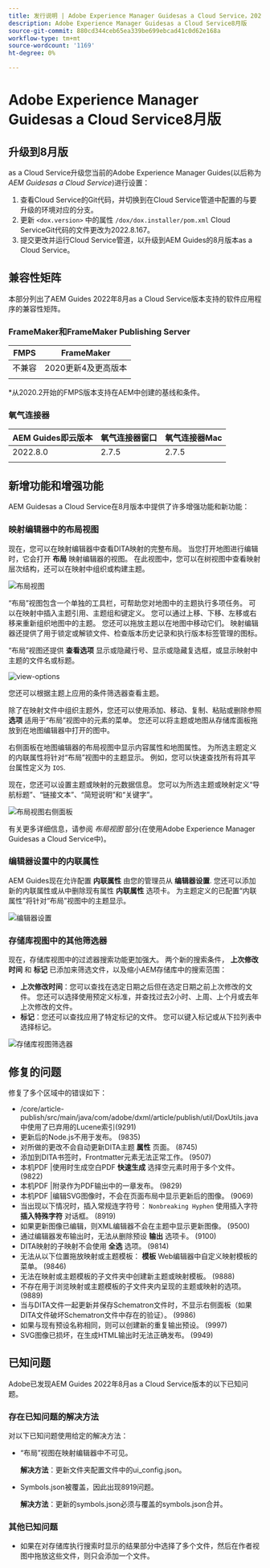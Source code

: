 ```yaml
---
title: 发行说明 | Adobe Experience Manager Guidesas a Cloud Service，2022年8月版
description: Adobe Experience Manager Guidesas a Cloud Service8月版
source-git-commit: 880cd344ceb65ea339be699ebcad41c0d62e168a
workflow-type: tm+mt
source-wordcount: '1169'
ht-degree: 0%

---
```


# Adobe Experience Manager Guidesas a Cloud Service8月版

## 升级到8月版

as a Cloud Service升级您当前的Adobe Experience Manager Guides(以后称为 *AEM Guidesas a Cloud Service*)进行设置：
1. 查看Cloud Service的Git代码，并切换到在Cloud Service管道中配置的与要升级的环境对应的分支。
1. 更新 `<dox.version>` 中的属性 `/dox/dox.installer/pom.xml` Cloud ServiceGit代码的文件更改为2022.8.167。
1. 提交更改并运行Cloud Service管道，以升级到AEM Guides的8月版本as a Cloud Service。

## 兼容性矩阵

本部分列出了AEM Guides 2022年8月as a Cloud Service版本支持的软件应用程序的兼容性矩阵。

### FrameMaker和FrameMaker Publishing Server

| FMPS | FrameMaker |
| --- | --- |
| 不兼容 | 2020更新4及更高版本 |
| | |

*从2020.2开始的FMPS版本支持在AEM中创建的基线和条件。

### 氧气连接器

| AEM Guides即云版本 | 氧气连接器窗口 | 氧气连接器Mac |
| --- | --- | --- |
| 2022.8.0 | 2.7.5 | 2.7.5 |
|  |  |  |


## 新增功能和增强功能

AEM Guidesas a Cloud Service在8月版本中提供了许多增强功能和新功能：

### 映射编辑器中的布局视图

现在，您可以在映射编辑器中查看DITA映射的完整布局。 当您打开地图进行编辑时，它会打开 **布局** 映射编辑器的视图。 在此视图中，您可以在树视图中查看映射层次结构，还可以在映射中组织或构建主题。

![布局视图](assets/layout-view-map.png)

“布局”视图包含一个单独的工具栏，可帮助您对地图中的主题执行多项任务。
可以在映射中插入主题引用、主题组和键定义。 您可以通过上移、下移、左移或右移来重新组织地图中的主题。 您还可以拖放主题以在地图中移动它们。 映射编辑器还提供了用于锁定或解锁文件、检查版本历史记录和执行版本标签管理的图标。


“布局”视图还提供 **查看选项** 显示或隐藏行号、显示或隐藏复选框，或显示映射中主题的文件名或标题。


![view-options](assets/view-options.png)

您还可以根据主题上应用的条件筛选器查看主题。

除了在映射文件中组织主题外，您还可以使用添加、移动、复制、粘贴或删除参照 **选项** 适用于“布局”视图中的元素的菜单。 您还可以将主题或地图从存储库面板拖放到在地图编辑器中打开的图中。

右侧面板在地图编辑器的布局视图中显示内容属性和地图属性。 为所选主题定义的内联属性将针对“布局”视图中的主题显示。 例如，您可以快速查找所有将其平台属性定义为 `IOS`.

现在，您还可以设置主题或映射的元数据信息。 您可以为所选主题或映射定义“导航标题”、“链接文本”、“简短说明”和“关键字”。

![布局视图右侧面板](assets/layout-inline-attributes.png)

有关更多详细信息，请参阅 *布局视图* 部分(在使用Adobe Experience Manager Guidesas a Cloud Service中)。

### 编辑器设置中的内联属性

AEM Guides现在允许配置 **内联属性** 由您的管理员从 **编辑器设置**. 您还可以添加新的内联属性或从中删除现有属性 **内联属性** 选项卡。
为主题定义的已配置“内联属性”将针对“布局”视图中的主题显示。

![编辑器设置](assets/editor-settings-inline-attributes.png)


### 存储库视图中的其他筛选器

现在，存储库视图中的过滤器搜索功能更加强大。 两个新的搜索条件， **上次修改时间** 和 **标记** 已添加来筛选文件，以及缩小AEM存储库中的搜索范围：
* **上次修改时间**：您可以查找在选定日期之后但在选定日期之前上次修改的文件。 您还可以选择使用预定义标准，并查找过去2小时、上周、上个月或去年上次修改的文件。
* **标记**：您还可以查找应用了特定标记的文件。 您可以键入标记或从下拉列表中选择标记。

![存储库视图筛选器](assets/repo-filter-search.png)


## 修复的问题

修复了多个区域中的错误如下：

* /core/article-publish/src/main/java/com/adobe/dxml/article/publish/util/DoxUtils.java中使用了已弃用的Lucene索引(9291)
* 更新后的Node.js不用于发布。 (9835)
* 对所做的更改不会自动更新DITA主题 **属性** 页面。 (8745)
* 添加到DITA书签时，Frontmatter元素无法正常工作。 (9507)
* 本机PDF |使用时生成空白PDF **快速生成** 选择空元素时用于多个文件。 (9822)
* 本机PDF |附录作为PDF输出中的一章发布。 (9829)
* 本机PDF |编辑SVG图像时，不会在页面布局中显示更新后的图像。 (9069)
* 当出现以下情况时，插入常规连字符号： `Nonbreaking Hyphen` 使用插入字符 **插入特殊字符** 对话框。 (8919)
* 如果更新图像已编辑，则XML编辑器不会在主题中显示更新图像。 (9500)
* 通过编辑器发布输出时，无法从删除预设 **输出** 选项卡。 (9100)
* DITA映射的子映射不会使用 **全选** 选项。 (9814)
* 无法从以下位置拖放映射或主题模板： **模板** Web编辑器中自定义映射模板的菜单。 (9846)
* 无法在映射或主题模板的子文件夹中创建新主题或映射模板。 (9888)
* 不存在用于浏览映射或主题模板的子文件夹内呈现的主题或映射的选项。 (9889)
* 当与DITA文件一起更新并保存Schematron文件时，不显示右侧面板（如果DITA文件破坏Schematron文件中存在的验证）。 (9986)
* 如果与现有预设名称相同，则可以创建新的重复输出预设。 (9997)
* SVG图像已损坏，在生成HTML输出时无法正确发布。 (9949)


## 已知问题

Adobe已发现AEM Guides 2022年8月as a Cloud Service版本的以下已知问题。

### 存在已知问题的解决方法

对以下已知问题使用给定的解决方法：

* “布局”视图在映射编辑器中不可见。

  **解决方法**：更新文件夹配置文件中的ui_config.json。

* Symbols.json被覆盖，因此出现8919问题。

  **解决方法**：更新的symbols.json必须与覆盖的symbols.json合并。

### 其他已知问题

* 如果在对存储库执行搜索时显示的结果部分中选择了多个文件，然后在作者视图中拖放这些文件，则只会添加一个文件。
